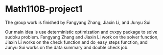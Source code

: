 # Math110B-project1
The group work is finished by Fangyang Zhang, Jiaxin Li, and Junyu Sui

Our main idea is use deterministic optimization and cvxpy package to solve sudoku problem. Fangyang Zhang and Jiaxin Li work on the solver function, Jiaxin Li works on the check function and do_easy_steps function, and Junyu Sui works on the data summary and double check job.
